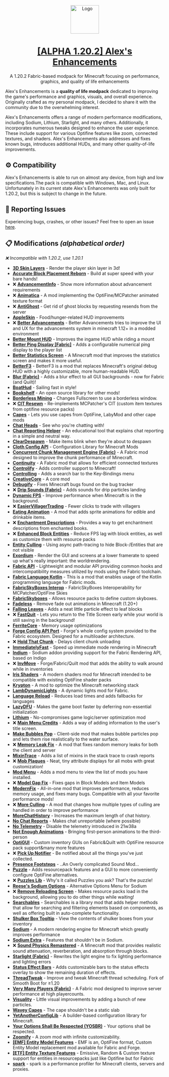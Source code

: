 <div align="center">
  <a href="https://github.com/alexs-enhancements/modpack">
    <img src="https://i.imgur.com/0hXVQvj.png" alt="Logo" height="90">
    <h1 align="center">
    [ALPHA 1.20.2] Alex's Enhancements
    </h1>
  </a>
  <p align="center">
    A 1.20.2 Fabric-based modpack for Minecraft focusing on performance, graphics, and quality of life enhancements
  </p>
</div>

Alex's Enhancements is a **quality of life modpack** dedicated to improving the game's performance and graphics, visuals, and overall experience. Originally crafted as my personal modpack, I decided to share it with the community due to the overwhelming interest. 

Alex's Enhancements offers a range of modern performance modifications, including Sodium, Lithium, Starlight, and many others. Additionally, it incorporates numerous tweaks designed to enhance the user experience. These include support for various Optifine features like zoom, connected textures, and shaders. Alex's Enhancements also addresses and fixes known bugs, introduces additional HUDs, and many other quality-of-life improvements.

## ⚙ Compatibility

Alex's Enhancements is able to run on almost any device, from high and low specifications.The pack is compatible with Windows, Mac, and Linux. Unfortunately in its current state Alex's Enhancements was only built for 1.20.2, but this is subject to change in the future.


## 🐛 Reporting Issues

Experiencing bugs, crashes, or other issues? Feel free to open an issue [here](https://github.com/alexs-enhancements/modpack/issues).

## 📋 Modifications *(alphabetical order)*

*❌ Incompatible with 1.20.2, use 1.20.1*

- [**3D Skin Layers**](https://modrinth.com/mod/3dskinlayers) - Render the player skin layer in 3d!
- [**Accurate Block Placement Reborn**](https://modrinth.com/mod/accurate-block-placement-reborn) - Build at super speed with your bare hands!
- ❌ [**AdvancementInfo**](https://modrinth.com/mod/advancementinfo) - Show more information about advancement requirements
- ❌ [**Animatica**](https://modrinth.com/mod/animatica) - A mod implementing the OptiFine/MCPatcher animated texture format
- ❌ [**AntiGhost**](https://modrinth.com/mod/antighost) - Get rid of ghost blocks by requesting resends from the server
- [**AppleSkin**](https://modrinth.com/mod/appleskin) - Food/hunger-related HUD improvements
- ❌ [**Better Advancements**](https://modrinth.com/mod/better-advancements) - Better Advancements tries to improve the UI and UX for the advancements system in minecraft 1.12+ in a modded environment
- [**Better Mount HUD**](https://modrinth.com/mod/better-mount-hud) - Improves the ingame HUD while riding a mount
- [**Better Ping Display [Fabric]**](https://modrinth.com/mod/better-ping-display-fabric) - Adds a configurable numerical ping display to the player list
- [**Better Statistics Screen**](https://modrinth.com/mod/better-stats) - A Minecraft mod that improves the statistics screen and makes it more useful.
- [**BetterF3**](https://modrinth.com/mod/betterf3) - BetterF3 is a mod that replaces Minecraft's original debug HUD with a highly customizable, more human-readable HUD.
- [**Blur (Fabric)**](https://modrinth.com/mod/blur-fabric) - Adds a blur effect to all GUI backgrounds - now for Fabric (and Quilt)!
- [**BoatHud**](https://modrinth.com/mod/boathud) - Sailing fast in style!
- [**Bookshelf**](https://modrinth.com/mod/bookshelf-lib) - An open source library for other mods!
- [**Borderless Mining**](https://modrinth.com/mod/borderless-mining) - Changes Fullscreen to use a borderless window.
- ❌ [**CIT Resewn**](https://modrinth.com/mod/cit-resewn) - Re-implements MCPatcher's CIT (custom item textures from optifine resource packs)
- [**Capes**](https://modrinth.com/mod/capes) - Lets you use capes from OptiFine, LabyMod and other cape mods
- [**Chat Heads**](https://modrinth.com/mod/chat-heads) - See who you're chatting with!
- [**Chat Reporting Helper**](https://modrinth.com/mod/chat-reporting-helper) - An educational tool that explains chat reporting in a simple and neutral way.
- [**ClearDespawn**](https://modrinth.com/mod/cleardespawn) - Make items blink when they're about to despawn
- [**Cloth Config API**](https://modrinth.com/mod/cloth-config) - Configuration Library for Minecraft Mods
- [**Concurrent Chunk Management Engine (Fabric)**](https://modrinth.com/mod/c2me-fabric) - A Fabric mod designed to improve the chunk performance of Minecraft.
- [**Continuity**](https://modrinth.com/mod/continuity) - A Fabric mod that allows for efficient connected textures
- [**Controlify**](https://modrinth.com/mod/controlify) - Adds controller support to Minecraft!
- [**Controlling**](https://modrinth.com/mod/controlling) - Adds a search bar to the Key-Bindings menu
- [**CreativeCore**](https://modrinth.com/mod/creativecore) - A core mod
- [**Debugify**](https://modrinth.com/mod/debugify) - Fixes Minecraft bugs found on the bug tracker
- ❌ [**Drip Sounds (Fabric)**](https://modrinth.com/mod/dripsounds-fabric) - Adds sounds for drip particles landing
- [**Dynamic FPS**](https://modrinth.com/mod/dynamic-fps) - Improve performance when Minecraft is in the background.
- ❌ [**EasierVillagerTrading**](https://modrinth.com/mod/easiervillagertrading) - Fewer clicks to trade with villagers
- [**Eating Animation**](https://modrinth.com/mod/eating-animation) - A mod that adds sprite animations for edible and drinkable items.
- ❌ [**Enchantment Descriptions**](https://modrinth.com/mod/enchantment-descriptions) - Provides a way to get enchantment descriptions from enchanted books.
- ❌ [**Enhanced Block Entities**](https://modrinth.com/mod/ebe) - Reduce FPS lag with block entities, as well as customize them with resource packs
- [**Entity Culling**](https://modrinth.com/mod/entityculling) - Using async path-tracing to hide Block-/Entities that are not visible
- [**Exordium**](https://modrinth.com/mod/exordium) - Render the GUI and screens at a lower framerate to speed up what's really important: the worldrendering.
- [**Fabric API**](https://modrinth.com/mod/fabric-api) - Lightweight and modular API providing common hooks and intercompatibility measures utilized by mods using the Fabric toolchain.
- [**Fabric Language Kotlin**](https://modrinth.com/mod/fabric-language-kotlin) - This is a mod that enables usage of the Kotlin programming language for Fabric mods.
- [**FabricSkyBoxes Interop**](https://modrinth.com/mod/fabricskyboxes-interop) - FabricSkyBoxes Interoperability for MCPatcher/OptiFine Skies
- [**FabricSkyboxes**](https://modrinth.com/mod/fabricskyboxes) - Allows resource packs to define custom skyboxes.
- [**Fadeless**](https://modrinth.com/mod/fadeless) - Remove fade out animations in Minecraft (1.20+)
- [**Falling Leaves**](https://modrinth.com/mod/fallingleaves) - Adds a neat little particle effect to leaf blocks
- ❌ [**FastQuit**](https://modrinth.com/mod/fastquit) - Lets you return to the Title Screen early while your world is still saving in the background!
- [**FerriteCore**](https://modrinth.com/mod/ferrite-core) - Memory usage optimizations
- [**Forge Config API Port**](https://modrinth.com/mod/forge-config-api-port) - Forge's whole config system provided to the Fabric ecosystem. Designed for a multiloader architecture.
- ❌ [**Hold That Chunk**](https://modrinth.com/mod/hold-that-chunk) - Delays client chunk unloading
- [**ImmediatelyFast**](https://modrinth.com/mod/immediatelyfast) - Speed up immediate mode rendering in Minecraft
- [**Indium**](https://modrinth.com/mod/indium) - Sodium addon providing support for the Fabric Rendering API, based on Indigo
- ❌ [**InvMove**](https://modrinth.com/mod/invmove) - Forge/Fabric/Quilt mod that adds the ability to walk around while in inventories
- [**Iris Shaders**](https://modrinth.com/mod/iris) - A modern shaders mod for Minecraft intended to be compatible with existing OptiFine shader packs
- [**Krypton**](https://modrinth.com/mod/krypton) - A mod to optimize the Minecraft networking stack
- [**LambDynamicLights**](https://modrinth.com/mod/lambdynamiclights) - A dynamic lights mod for Fabric.
- [**Language Reload**](https://modrinth.com/mod/language-reload) - Reduces load times and adds fallbacks for languages
- [**LazyDFU**](https://modrinth.com/mod/lazydfu) - Makes the game boot faster by deferring non-essential initialization
- [**Lithium**](https://modrinth.com/mod/lithium) - No-compromises game logic/server optimization mod
- ❌ [**Main Menu Credits**](https://modrinth.com/mod/main-menu-credits) - Adds a way of adding information to the user's title screen.
- [**Make Bubbles Pop**](https://modrinth.com/mod/make_bubbles_pop) - Client-side mod that makes bubble particles pop and lets them rise realistically to the water surface.
- ❌ [**Memory Leak Fix**](https://modrinth.com/mod/memoryleakfix) - A mod that fixes random memory leaks for both the client and server
- [**MixinTrace**](https://modrinth.com/mod/mixintrace) - Adds a list of mixins in the stack trace to crash reports 
- ❌ [**Mob Plaques**](https://modrinth.com/mod/mob-plaques) - Neat, tiny attribute displays for all mobs with great customization!
- [**Mod Menu**](https://modrinth.com/mod/modmenu) - Adds a mod menu to view the list of mods you have installed.
- ❌ [**Model Gap Fix**](https://modrinth.com/mod/modelfix) - Fixes gaps in Block Models and Item Models
- [**ModernFix**](https://modrinth.com/mod/modernfix) - All-in-one mod that improves performance, reduces memory usage, and fixes many bugs. Compatible with all your favorite performance mods!
- ❌ [**More Culling**](https://modrinth.com/mod/moreculling) - A mod that changes how multiple types of culling are handled in order to improve performance
- [**MoreChatHistory**](https://modrinth.com/mod/morechathistory) - Increases the maximum length of chat history.
- [**No Chat Reports**](https://modrinth.com/mod/no-chat-reports) - Makes chat unreportable (where possible)
- [**No Telemetry**](https://modrinth.com/mod/no-telemetry) - Disable the telemetry introduced in 21w38a
- [**Not Enough Animations**](https://modrinth.com/mod/not-enough-animations) - Bringing first-person animations to the third-person
- [**OptiGUI**](https://modrinth.com/mod/optigui) - Custom inventory GUIs on Fabric&Quilt with OptiFine resource pack support&many more features
- ❌ [**Pick Up Notifier**](https://modrinth.com/mod/pick-up-notifier) - Be notified about all the things you've just collected.
- [**Presence Footsteps**](https://modrinth.com/mod/presence-footsteps) - ..An Overly complicated Sound Mod...
- [**Puzzle**](https://modrinth.com/mod/puzzle) - Adds resourcepack features and a GUI to more conveniently configure OptiFine alternatives.
- ❌ [**Puzzles Lib**](https://modrinth.com/mod/puzzles-lib) - Why's it called Puzzles you ask? That's the puzzle!
- [**Reese's Sodium Options**](https://modrinth.com/mod/reeses-sodium-options) - Alternative Options Menu for Sodium
- ❌ [**Remove Reloading Screen**](https://modrinth.com/mod/rrls) - Makes resource packs load in the background, allowing you to do other things while waiting!
- [**Searchables**](https://modrinth.com/mod/searchables) - Searchables is a library mod that adds helper methods that allow for searching and filtering elements based on components, as well as offering built in auto-complete functionality.
- [**Shulker Box Tooltip**](https://modrinth.com/mod/shulkerboxtooltip) - View the contents of shulker boxes from your inventory
- [**Sodium**](https://modrinth.com/mod/sodium) - A modern rendering engine for Minecraft which greatly improves performance
- [**Sodium Extra**](https://modrinth.com/mod/sodium-extra) - Features that shouldn't be in Sodium.
- ❌ [**Sound Physics Remastered**](https://modrinth.com/mod/sound-physics-remastered) - A Minecraft mod that provides realistic sound attenuation, reverberation, and absorption through blocks.
- [**Starlight (Fabric)**](https://modrinth.com/mod/starlight) - Rewrites the light engine to fix lighting performance and lighting errors
- [**Status Effect Bars**](https://modrinth.com/mod/status-effect-bars) - Adds customizable bars to the status effects overlay to show the remaining duration of effects.
- [**ThreadTweak**](https://modrinth.com/mod/threadtweak) - Improve and tweak Minecraft thread scheduling. Fork of Smooth Boot for ≥1.20
- [**Very Many Players (Fabric)**](https://modrinth.com/mod/vmp-fabric) - A Fabric mod designed to improve server performance at high playercounts.
- [**Visuality**](https://modrinth.com/mod/visuality) - Little visual improvements by adding a bunch of new particles.
- [**Wavey Capes**](https://modrinth.com/mod/wavey-capes) - The cape shouldn't be a static slab
- [**YetAnotherConfigLib**](https://modrinth.com/mod/yacl) - A builder-based configuration library for Minecraft.
- [**Your Options Shall Be Respected (YOSBR)**](https://modrinth.com/mod/yosbr) - Your options shall be respected.
- [**Zoomify**](https://modrinth.com/mod/zoomify) - A zoom mod with infinite customizability.
- [**[EMF] Entity Model Features**](https://modrinth.com/mod/entity-model-features) - EMF is an, OptiFine format, Custom Entity Model replacement mod available for Fabric and Forge.
- [**[ETF] Entity Texture Features**](https://modrinth.com/mod/entitytexturefeatures) - Emissive, Random & Custom texture support for entities in resourcepacks just like Optifine but for Fabric
- [**spark**](https://modrinth.com/mod/spark) - spark is a performance profiler for Minecraft clients, servers and proxies.